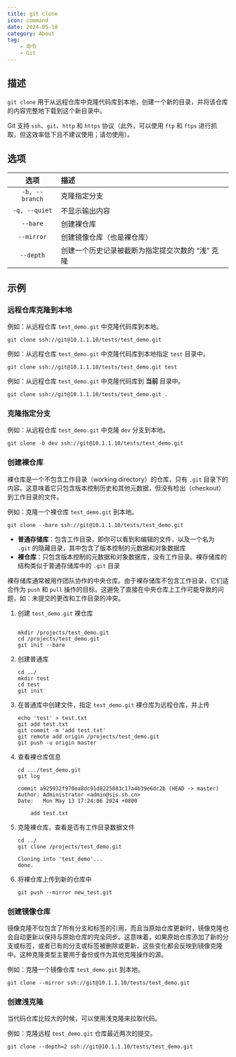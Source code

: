 ```yaml
---
title: git clone
icon: command
date: 2024-05-10
category: About
tag:
    - 命令
    - Git
---
```


## 描述

`git clone` 用于从远程仓库中克隆代码库到本地，创建一个新的目录，并将该仓库的内容完整地下载到这个新目录中。

Git 支持 `ssh`、`git`、`http` 和 `https` 协议（此外，可以使用 `ftp` 和 `ftps` 进行抓取，但这效率低下且不建议使用；请勿使用）。

## 选项

|  选项  |  描述  |
|  :----:  |  :----  |
|  `-b, --branch`  |  克隆指定分支  |
|  `-q, --quiet`  |  不显示输出内容  |
|  `--bare`  |  创建裸仓库  |
|  `--mirror`  |  创建镜像仓库（也是裸仓库）  |
|  `--depth`  |  创建一个历史记录被截断为指定提交次数的 “浅” 克隆  |

## 示例

### 远程仓库克隆到本地

例如：从远程仓库 `test_demo.git` 中克隆代码库到本地。

```shell
git clone ssh://git@10.1.1.10/tests/test_demo.git
```

例如：从远程仓库 `test_demo.git` 中克隆代码库到本地指定 `test` 目录中。

```shell
git clone ssh://git@10.1.1.10/tests/test_demo.git test
```

例如：从远程仓库 `test_demo.git` 中克隆代码库到 **当前** 目录中。

```shell
git clone ssh://git@10.1.1.10/tests/test_demo.git .
```

### 克隆指定分支

例如：从远程仓库 `test_demo.git` 中克隆 `dev` 分支到本地。

```shell
git clone -b dev ssh://git@10.1.1.10/tests/test_demo.git
```

### 创建裸仓库

裸仓库是一个不包含工作目录（working directory）的仓库，只有 `.git` 目录下的内容。这意味着它只包含版本控制历史和其他元数据，但没有检出（checkout）到工作目录的文件。

例如：克隆一个裸仓库 `test_demo.git` 到本地。

```shell
git clone --bare ssh://git@10.1.1.10/tests/test_demo.git
```

- **普通存储库**：包含工作目录，即你可以看到和编辑的文件，以及一个名为 `.git` 的隐藏目录，其中包含了版本控制的元数据和对象数据库
- **裸仓库**：只包含版本控制的元数据和对象数据库，没有工作目录。裸存储库的结构类似于普通存储库中的 `.git` 目录

裸存储库通常被用作团队协作的中央仓库。由于裸存储库不包含工作目录，它们适合作为 `push` 和 `pull` 操作的目标。这避免了直接在中央仓库上工作可能导致的问题，如：未提交的更改和工作目录的冲突。

1. 创建 `test_demo.git` 裸仓库

    ```shell

    mkdir /projects/test_demo.git
    cd /projects/test_demo.git
    git init --bare
    ```

2. 创建普通库

    ```shell
    cd ../
    mkdir test
    cd test
    git init
    ```

3. 在普通库中创建文件，指定 `test_demo.git` 裸仓库为远程仓库，并上传

    ```shell
    echo 'test' > test.txt
    git add test.txt
    git commit -m 'add test.txt'
    git remote add origin /projects/test_demo.git
    git push -u origin master
    ```

4. 查看裸仓库信息

    ```shell
    cd .../test_demo.git
    git log

    commit a925932f970ea8dc91d8225883c17a4b39e6dc2b (HEAD -> master)
    Author: Administrator <admin@sis.sh.cn>
    Date:   Mon May 13 17:24:06 2024 +0800

        add test.txt
    ```

5. 克隆裸仓库，查看是否有工作目录数据文件

    ```shell
    cd ../
    git clone /projects/test_demo.git

    Cloning into 'test_demo'...
    done.
    ```

6. 将裸仓库上传到新的仓库中

    ```shell
    git push --mirror new_test.git
    ```

### 创建镜像仓库

镜像克隆不仅包含了所有分支和标签的引用，而且当原始仓库更新时，镜像克隆也会自动更新以保持与原始仓库的完全同步。这意味着，如果原始仓库添加了新的分支或标签，或者已有的分支或标签被删除或更新，这些变化都会反映到镜像克隆中。这种克隆类型主要用于备份或作为其他克隆操作的源。

例如：克隆一个镜像仓库 `test_demo.git` 到本地。

```shell
git clone --mirror ssh://git@10.1.1.10/tests/test_demo.git
```

### 创建浅克隆

当代码仓库比较大的时候，可以使用浅克隆来拉取代码。

例如：克隆远程 `test_demo.git` 仓库最近两次的提交。

```shell
git clone --depth=2 ssh://git@10.1.1.10/tests/test_demo.git
```
